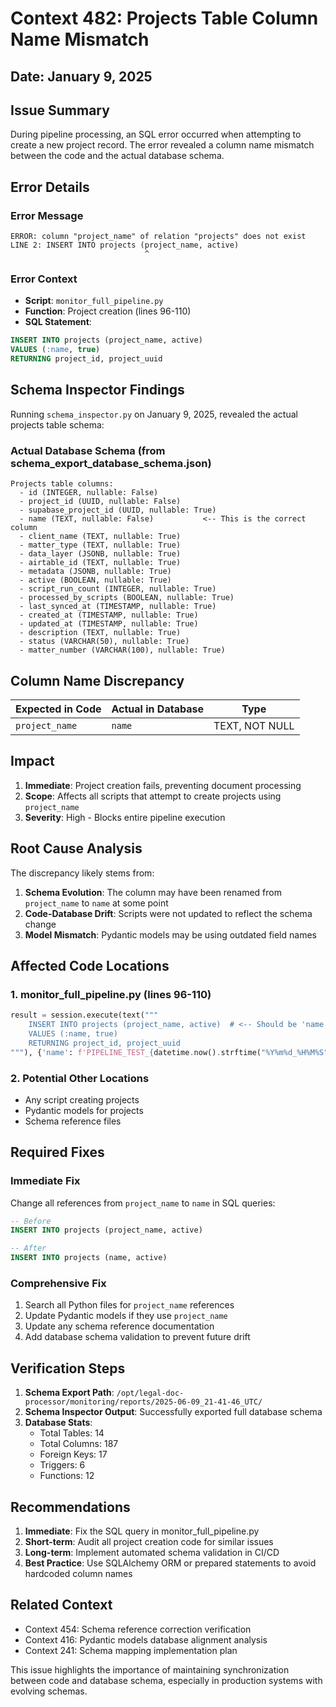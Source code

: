 # Context 482: Projects Table Column Name Mismatch

## Date: January 9, 2025

## Issue Summary

During pipeline processing, an SQL error occurred when attempting to create a new project record. The error revealed a column name mismatch between the code and the actual database schema.

## Error Details

### Error Message
```
ERROR: column "project_name" of relation "projects" does not exist
LINE 2: INSERT INTO projects (project_name, active)
                              ^
```

### Error Context
- **Script**: `monitor_full_pipeline.py`
- **Function**: Project creation (lines 96-110)
- **SQL Statement**:
```sql
INSERT INTO projects (project_name, active)
VALUES (:name, true)
RETURNING project_id, project_uuid
```

## Schema Inspector Findings

Running `schema_inspector.py` on January 9, 2025, revealed the actual projects table schema:

### Actual Database Schema (from schema_export_database_schema.json)
```
Projects table columns:
  - id (INTEGER, nullable: False)
  - project_id (UUID, nullable: False)
  - supabase_project_id (UUID, nullable: True)
  - name (TEXT, nullable: False)           <-- This is the correct column
  - client_name (TEXT, nullable: True)
  - matter_type (TEXT, nullable: True)
  - data_layer (JSONB, nullable: True)
  - airtable_id (TEXT, nullable: True)
  - metadata (JSONB, nullable: True)
  - active (BOOLEAN, nullable: True)
  - script_run_count (INTEGER, nullable: True)
  - processed_by_scripts (BOOLEAN, nullable: True)
  - last_synced_at (TIMESTAMP, nullable: True)
  - created_at (TIMESTAMP, nullable: True)
  - updated_at (TIMESTAMP, nullable: True)
  - description (TEXT, nullable: True)
  - status (VARCHAR(50), nullable: True)
  - matter_number (VARCHAR(100), nullable: True)
```

## Column Name Discrepancy

| Expected in Code | Actual in Database | Type |
|-----------------|-------------------|------|
| `project_name` | `name` | TEXT, NOT NULL |

## Impact

1. **Immediate**: Project creation fails, preventing document processing
2. **Scope**: Affects all scripts that attempt to create projects using `project_name`
3. **Severity**: High - Blocks entire pipeline execution

## Root Cause Analysis

The discrepancy likely stems from:
1. **Schema Evolution**: The column may have been renamed from `project_name` to `name` at some point
2. **Code-Database Drift**: Scripts were not updated to reflect the schema change
3. **Model Mismatch**: Pydantic models may be using outdated field names

## Affected Code Locations

### 1. monitor_full_pipeline.py (lines 96-110)
```python
result = session.execute(text("""
    INSERT INTO projects (project_name, active)  # <-- Should be 'name'
    VALUES (:name, true)
    RETURNING project_id, project_uuid
"""), {'name': f'PIPELINE_TEST_{datetime.now().strftime("%Y%m%d_%H%M%S")}'})
```

### 2. Potential Other Locations
- Any script creating projects
- Pydantic models for projects
- Schema reference files

## Required Fixes

### Immediate Fix
Change all references from `project_name` to `name` in SQL queries:

```sql
-- Before
INSERT INTO projects (project_name, active)

-- After  
INSERT INTO projects (name, active)
```

### Comprehensive Fix
1. Search all Python files for `project_name` references
2. Update Pydantic models if they use `project_name`
3. Update any schema reference documentation
4. Add database schema validation to prevent future drift

## Verification Steps

1. **Schema Export Path**: `/opt/legal-doc-processor/monitoring/reports/2025-06-09_21-41-46_UTC/`
2. **Schema Inspector Output**: Successfully exported full database schema
3. **Database Stats**:
   - Total Tables: 14
   - Total Columns: 187
   - Foreign Keys: 17
   - Triggers: 6
   - Functions: 12

## Recommendations

1. **Immediate**: Fix the SQL query in monitor_full_pipeline.py
2. **Short-term**: Audit all project creation code for similar issues
3. **Long-term**: Implement automated schema validation in CI/CD
4. **Best Practice**: Use SQLAlchemy ORM or prepared statements to avoid hardcoded column names

## Related Context

- Context 454: Schema reference correction verification
- Context 416: Pydantic models database alignment analysis
- Context 241: Schema mapping implementation plan

This issue highlights the importance of maintaining synchronization between code and database schema, especially in production systems with evolving schemas.